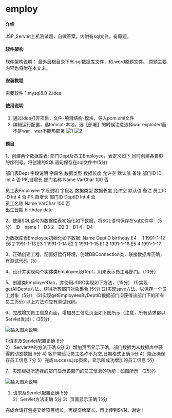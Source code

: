 # employ

#### 介绍
JSP_Servlet上机测试题，自做答案。内附有sql文件，有原题。

#### 软件架构
软件架构说明：
最外层根目录下有.sql数据库文件，和.word原题文件。
原题主要内容也将附在本文末。

#### 安装教程
需要软件
1.mysql8.0
2.idea


#### 使用说明

1. 通过idea打开项目，文件-项目结构-模块，导入pom.xml文件
2. 编辑运行配置，选tomcat-本地，选【部署】的时候注意选择war exploded而不是war，war不能热部署
![1](https://foruda.gitee.com/images/1671728219281432256/ae0711d6_10574276.png "屏幕截图")
![2](https://foruda.gitee.com/images/1671728238969339806/ad6098bc_10574276.png "屏幕截图")

#### 题目

1、创建两个数据库表: 部门Dept及员工Employee，表定义如下,同时创建各自ID的序列号。将创建的SQL语句保存在sql文件中(5分)

部门表Dept
字段说明	字段名	数据类型	数据长度	允许空	默认值	备注
部门ID	ID	Int	4	否		PK,自增长
部门名称	Name	VarChar	100	否		

员工表Employee
字段说明	字段名	数据类型	数据长度	允许空	默认值	备注
员工ID	ID	Int	4	否		PK,自增长
部门ID	DeptID	Int	4	否		
员工名称	Name	VarChar	100	否		
出生日期	birthday	date				


2、使用SQL语句为数据库表初始化如下数据，将SQL语句保存在sql文件中:（5分）
ID　name
1　D3
2　D2
3　D1
4　D4

为数据库表Employee初始化如下数据:
Name  DeptID   birthday
E4　   1        1991-1-12 
E6     2        1991-1-13 
E3     1        1991-1-14 
E2     2        1991-1-15 
E1     2        1991-1-16 
E5     4        1991-1-17 

3、正确创建工程，配置好运行环境，创建DBConnection类，联接数据库正确，有测试代码（5）    

4、设计并实现两个实体类Employee及Dept，用来表示员工与部门。（10分） 

5、创建类EmployeeDao，并使用JDBC实现如下方法，（15分）
	(1)实现getAllDepts方法，获得所有部门对象集合.(5分)
	(2)实现save方法，以保存一个员工对象（5分）
(3)实现getEmployeesByDeptID根据部门ID获得该部门下的所有员工(5分)
以上方法均应有测试代码。

	
6、完成增加员工信息页面，增加员工信息页面如下图所示（注意，所有请求都以Servlet发出）：(35分)

![输入图片说明](https://foruda.gitee.com/images/1671728313745039675/0791f54a_10574276.png "屏幕截图")

1)请求及Servlet配置正确       6分      
2） Servlet中的方法正确          6分
3）增加页面显示正确，部门数据为从数据库中获得的动态数据  6分
4) 客户端验证员工名称不为空,日期格式正确                 5分
4）能正确保存员工信息                                    7分
5）完成success.jsp页面，显示所成功增加的员工信息        5分
	
7、实现根据所选择的部门显示该部门的员工信息的功能：如图所示  （25分）

![输入图片说明](https://foruda.gitee.com/images/1671728327961500058/7bcda925_10574276.png "屏幕截图")

1) 请求及Servlet配置正确      5分      
2）Servlet方法正确             5分
3）页面显示正确                15分

完成合请打包提交给项目组长，再提交给室长，再上传到SVN，谢谢！

 
